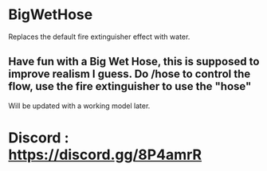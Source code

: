 # BigWetHose
Replaces the default fire extinguisher effect with water.

## Have fun with a Big Wet Hose, this is supposed to improve realism I guess. Do /hose to control the flow, use the fire extinguisher to use the "hose"
Will be updated with a working model later.

# Discord : https://discord.gg/8P4amrR
